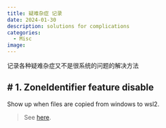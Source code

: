 ```yaml
---
title: 疑难杂症 记录
date: 2024-01-30
description: solutions for complications
categories: 
  - Misc
image: 
---
```


记录各种疑难杂症又不是很系统的问题的解决方法

## # 1. ZoneIdentifier feature disable

Show up when files are copied from windows to wsl2.

> See [here](https://github.com/LukeShortCloud/rootpages/issues/1016).

